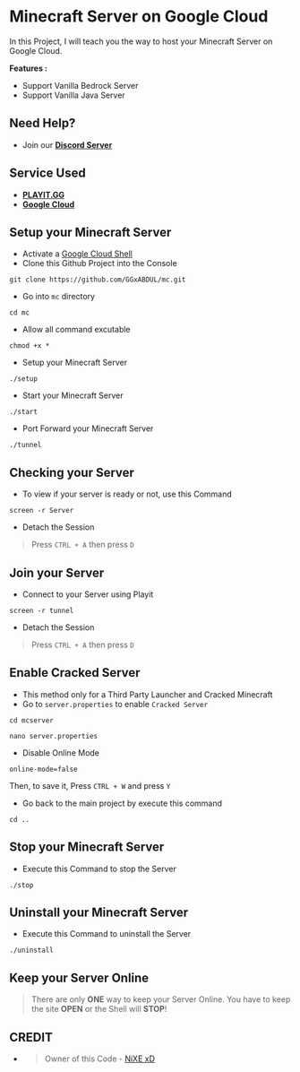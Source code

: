 # Minecraft Server on Google Cloud
In this Project, I will teach you the way to host your Minecraft Server on Google Cloud.

**Features :**
* Support Vanilla Bedrock Server
* Support Vanilla Java Server

## Need Help?
* Join our [**Discord Server**](https://discord.gg/XahP8hZhB8)

## Service Used
* [**PLAYIT.GG**](https://playit.gg)
* [**Google Cloud**](https://cloud.google.com)

## Setup your Minecraft Server
* Activate a [Google Cloud Shell](https://console.cloud.google.com)
* Clone this Github Project into the Console
```
git clone https://github.com/GGxABDUL/mc.git
```
* Go into `mc` directory
```
cd mc
```
* Allow all command excutable
```
chmod +x *
```
* Setup your Minecraft Server
```
./setup
```
* Start your Minecraft Server
```
./start
```
* Port Forward your Minecraft Server
```
./tunnel
```
## Checking your Server
* To view if your server is ready or not, use this Command
```
screen -r Server
```
* Detach the Session
> Press `CTRL + A` then press `D` 
## Join your Server
* Connect to your Server using Playit
```
screen -r tunnel
```
* Detach the Session
> Press `CTRL + A` then press `D` 

## Enable Cracked Server
* This method only for a Third Party Launcher and Cracked Minecraft
* Go to `server.properties` to enable `Cracked Server`
```
cd mcserver
```
```
nano server.properties
```
* Disable Online Mode
```
online-mode=false
```
Then, to save it, Press `CTRL + W` and press `Y`
* Go back to the main project by execute this command
```
cd ..
```

## Stop your Minecraft Server
* Execute this Command to stop the Server
```
./stop
```
## Uninstall your Minecraft Server
* Execute this Command to uninstall the Server
```
./uninstall
```
## Keep your Server Online
> There are only **ONE** way to keep your Server Online. You have to keep the site **OPEN** or the Shell will **STOP**!

## CREDIT
* > Owner of this Code - [NiXE xD](https://www.youtube.com/channel/UCK9F2ptByYjY4UOqMn4UXNQ)
